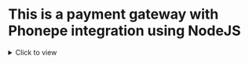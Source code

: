 # This is a payment gateway with Phonepe integration using NodeJS

<details>
<summary>Click to view</summary>

- Download dependencies by running `npm install`
- Start up the app using `npm start`
</details>
